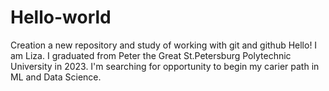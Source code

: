 # Hello-world
Creation a new repository and study of working with git and github
Hello! I am Liza. I graduated from Peter the Great St.Petersburg Polytechnic University in 2023.
I'm searching for opportunity to begin my carier path in ML and Data Science.
